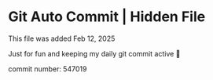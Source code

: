 # Git Auto Commit | Hidden File

This file was added Feb 12, 2025

Just for fun and keeping my daily git commit active 🤪

commit number: 547019
